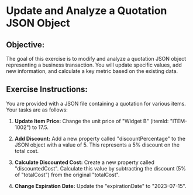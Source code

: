 # Update and Analyze a Quotation JSON Object

## Objective:

The goal of this exercise is to modify and analyze a quotation JSON object representing a business transaction. You will update specific values, add new information, and calculate a key metric based on the existing data.


## Exercise Instructions:

You are provided with a JSON file containing a quotation for various items. Your tasks are as follows:

1. **Update Item Price:** Change the unit price of "Widget B" (itemId: "ITEM-1002") to 17.5.
2. **Add Discount:** Add a new property called "discountPercentage" to the JSON object with a value of 5. This represents a 5% discount on the total cost.

3. **Calculate Discounted Cost:** Create a new property called "discountedCost". Calculate this value by subtracting the discount (5% of "totalCost") from the original "totalCost".
4. **Change Expiration Date:** Update the "expirationDate" to "2023-07-15".



